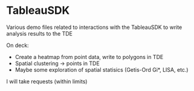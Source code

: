 # TableauSDK
Various demo files related to interactions with the TableauSDK to write analysis results to the TDE

On deck:
  - Create a heatmap from point data, write to polygons in TDE
  - Spatial clustering -> points in TDE
  - Maybe some exploration of spatial statisics (Getis-Ord Gi*, LISA, etc.)

I will take requests (within limits)
